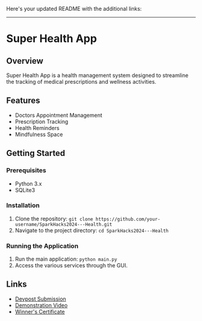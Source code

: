 Here's your updated README with the additional links:

---

# Super Health App

## Overview
Super Health App is a health management system designed to streamline the tracking of medical prescriptions and wellness activities.

## Features
- Doctors Appointment Management
- Prescription Tracking
- Health Reminders
- Mindfulness Space

## Getting Started

### Prerequisites
- Python 3.x
- SQLite3

### Installation
1. Clone the repository: `git clone https://github.com/your-username/SparkHacks2024---Health.git`
2. Navigate to the project directory: `cd SparkHacks2024---Health`

### Running the Application
1. Run the main application: `python main.py`
2. Access the various services through the GUI.

## Links
- [Devpost Submission](https://devpost.com/software/superhealth)
- [Demonstration Video](https://www.youtube.com/watch?v=KmfvAucKpX0)
- [Winner's Certificate](https://sharmaaaryan4012.github.io/assets/pdfs/Hackathon.pdf)
